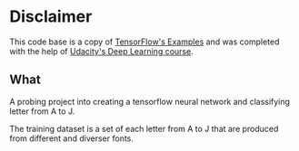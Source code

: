 # Disclaimer
This code base is a copy of [TensorFlow's Examples](https://github.com/tensorflow/tensorflow/tree/master/tensorflow/examples/udacity) and was completed with the help of [Udacity's Deep Learning course](https://www.udacity.com/course/deep-learning--ud730).

## What
A probing project into creating a tensorflow neural network and classifying letter from A to J. 

The training dataset is a set of each letter from A to J that are produced from different and diverser fonts.
